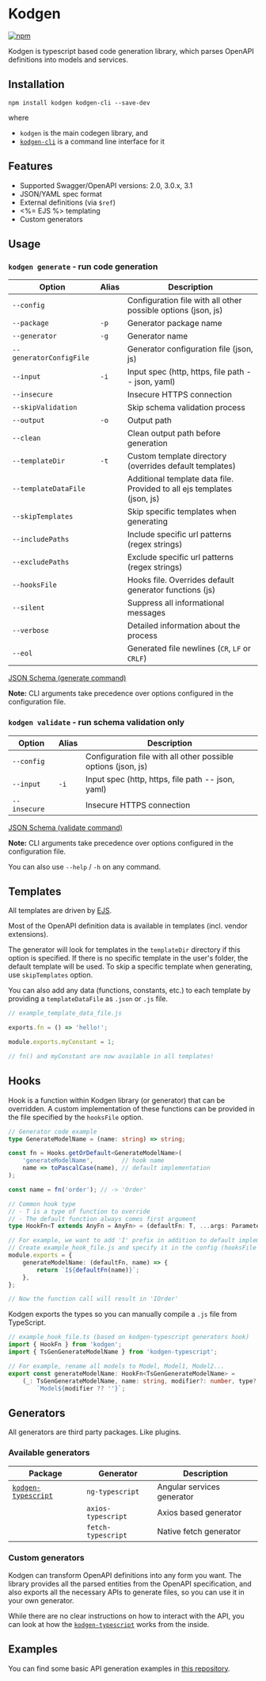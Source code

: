 # Kodgen

[![npm](https://img.shields.io/npm/v/kodgen)](https://www.npmjs.com/package/kodgen)

Kodgen is typescript based code generation library, which parses OpenAPI definitions into models and services.

## Installation

```
npm install kodgen kodgen-cli --save-dev
```

where
+ `kodgen` is the main codegen library, and
+ [`kodgen-cli`](https://github.com/MacRdy/kodgen-cli) is a command line interface for it

## Features

+ Supported Swagger/OpenAPI versions: 2.0, 3.0.x, 3.1
+ JSON/YAML spec format
+ External definitions (via `$ref`)
+ <%= EJS %> templating
+ Custom generators

## Usage

### `kodgen generate` - run code generation

| Option                  | Alias | Description                                                             |
|-------------------------|-------|-------------------------------------------------------------------------|
| `--config`              |       | Configuration file with all other possible options (json, js)           |
| `--package`             | `-p`  | Generator package name                                                  |
| `--generator`           | `-g`  | Generator name                                                          |
| `--generatorConfigFile` |       | Generator configuration file (json, js)                                 |
| `--input`               | `-i`  | Input spec (http, https, file path -- json, yaml)                       |
| `--insecure`            |       | Insecure HTTPS connection                                               |
| `--skipValidation`      |       | Skip schema validation process                                          |
| `--output`              | `-o`  | Output path                                                             |
| `--clean`               |       | Clean output path before generation                                     |
| `--templateDir`         | `-t`  | Custom template directory (overrides default templates)                 |
| `--templateDataFile`    |       | Additional template data file. Provided to all ejs templates (json, js) |
| `--skipTemplates`       |       | Skip specific templates when generating                                 |
| `--includePaths`        |       | Include specific url patterns (regex strings)                           |
| `--excludePaths`        |       | Exclude specific url patterns (regex strings)                           |
| `--hooksFile`           |       | Hooks file. Overrides default generator functions (js)                  |
| `--silent`              |       | Suppress all informational messages                                     |
| `--verbose`             |       | Detailed information about the process                                  |
| `--eol`                 |       | Generated file newlines (`CR`, `LF` or `CRLF`)                          |

[JSON Schema (generate command)](https://github.com/MacRdy/kodgen-cli/blob/main/assets/generate-command-schema.json)

**Note:** CLI arguments take precedence over options configured in the configuration file.

### `kodgen validate` - run schema validation only

| Option             | Alias | Description                                                             |
|--------------------|-------|-------------------------------------------------------------------------|
| `--config`         |       | Configuration file with all other possible options (json, js)           |
| `--input`          | `-i`  | Input spec (http, https, file path -- json, yaml)                       |
| `--insecure`       |       | Insecure HTTPS connection                                               |

[JSON Schema (validate command)](https://github.com/MacRdy/kodgen-cli/blob/main/assets/validate-command-schema.json)

**Note:** CLI arguments take precedence over options configured in the configuration file.

You can also use `--help` / `-h` on any command.

## Templates

All templates are driven by [EJS](https://github.com/mde/ejs).

Most of the OpenAPI definition data is available in templates (incl. vendor extensions).

The generator will look for templates in the `templateDir` directory if this option is specified.
If there is no specific template in the user's folder, the default template will be used.
To skip a specific template when generating, use `skipTemplates` option.

You can also add any data (functions, constants, etc.) to each template by providing a `templateDataFile` as `.json` or `.js` file.

```javascript
// example_template_data_file.js

exports.fn = () => 'hello!';

module.exports.myConstant = 1;

// fn() and myConstant are now available in all templates!
```

## Hooks

Hook is a function within Kodgen library (or generator) that can be overridden.
A custom implementation of these functions can be provided in the file specified by the `hooksFile` option.

```typescript
// Generator code example
type GenerateModelName = (name: string) => string;

const fn = Hooks.getOrDefault<GenerateModelName>(
    'generateModelName',        // hook name
    name => toPascalCase(name), // default implementation
);

const name = fn('order'); // -> 'Order'

// Common hook type
// - T is a type of function to override
// - The default function always comes first argument
type HookFn<T extends AnyFn = AnyFn> = (defaultFn: T, ...args: Parameters<T>) => ReturnType<T>;

// For example, we want to add 'I' prefix in addition to default implementation
// Create example_hook_file.js and specify it in the config (hooksFile option)
module.exports = {
    generateModelName: (defaultFn, name) => {
        return `I${defaultFn(name)}`;
    },
};

// Now the function call will result in 'IOrder'
```

Kodgen exports the types so you can manually compile a `.js` file from TypeScript.

```typescript
// example_hook_file.ts (based on kodgen-typescript generators hook)
import { HookFn } from 'kodgen';
import { TsGenGenerateModelName } from 'kodgen-typescript';

// For example, rename all models to Model, Model1, Model2...
export const generateModelName: HookFn<TsGenGenerateModelName> =
    (_: TsGenGenerateModelName, name: string, modifier?: number, type?: string) =>
        `Model${modifier ?? ''}`;
```

## Generators

All generators are third party packages. Like plugins.

### Available generators

| Package                | Generator          | Description                                            |
|------------------------|--------------------|--------------------------------------------------------|
| [`kodgen-typescript`](https://github.com/MacRdy/kodgen-typescript)    | `ng-typescript`    | Angular services generator                               |
|                        | `axios-typescript` | Axios based generator                                  |
|                        | `fetch-typescript` | Native fetch generator                                 |

### Custom generators

Kodgen can transform OpenAPI definitions into any form you want.
The library provides all the parsed entities from the OpenAPI specification, and also exports all the necessary APIs to generate files, so you can use it in your own generator.

While there are no clear instructions on how to interact with the API, you can look at how the [`kodgen-typescript`](https://github.com/MacRdy/kodgen-typescript) works from the inside.

## Examples

You can find some basic API generation examples in [this repository](https://github.com/MacRdy/kodgen-example).
